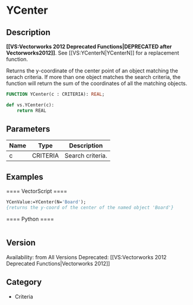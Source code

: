 # YCenter

## Description
<b>[[VS:Vectorworks 2012 Deprecated Functions|DEPRECATED after Vectorworks2012]]</b>. See [[VS:YCenterN|YCenterN]] for a replacement function.


Returns the y-coordinate of the center point of an object matching the serach criteria. If more than one object matches the search criteria, the function will return the sum of the coordinates of all the matching objects.

```pascal
FUNCTION YCenter(c : CRITERIA): REAL;
```

```python
def vs.YCenter(c):
    return REAL
```

## Parameters
|Name|Type|Description|
|---|---|---|
|c|CRITERIA|Search criteria.|

## Examples
==== VectorScript ====
```pascal
YCenValue:=YCenter(N='Board');
{returns the y-coord of the center of the named object 'Board'}
```
==== Python ====
```python

```

## Version
Availability: from All Versions
Deprecated: [[VS:Vectorworks 2012 Deprecated Functions|Vectorworks 2012]]

## Category
* Criteria

